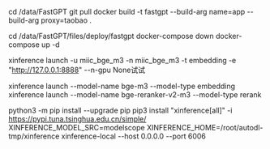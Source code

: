 cd /data/FastGPT
git pull
docker build -t fastgpt --build-arg name=app --build-arg proxy=taobao .

cd /data/FastGPT/files/deploy/fastgpt
docker-compose down
docker-compose up -d

xinference launch -u miic_bge_m3 -n miic_bge_m3 -t embedding -e "http://127.0.0.1:8888"
--n-gpu None试试

xinference launch --model-name bge-m3 --model-type embedding
xinference launch --model-name bge-reranker-v2-m3 --model-type rerank

python3 -m pip install --upgrade pip
pip3 install "xinference[all]" -i https://pypi.tuna.tsinghua.edu.cn/simple/
XINFERENCE_MODEL_SRC=modelscope XINFERENCE_HOME=/root/autodl-tmp/xinference xinference-local --host 0.0.0.0 --port 6006